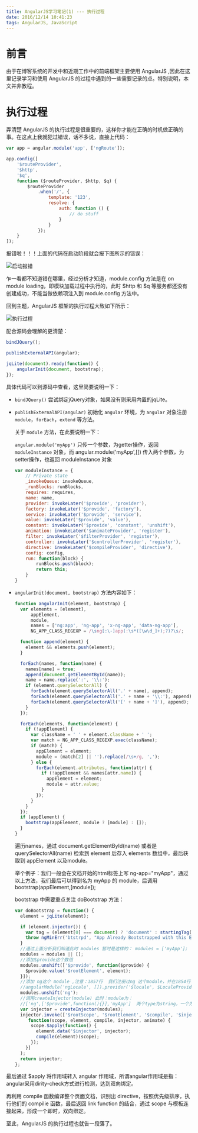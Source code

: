 ```yaml
---
title: AngularJS学习笔记(1) --- 执行过程
date: 2016/12/14 10:41:23
tags: AngularJS, JavaScript
---
```


# 前言

由于在博客系统的开发中和近期工作中的前端框架主要使用 AngularJS ,因此在这里记录学习和使用 AngularJS 的过程中遇到的一些需要记录的点。特别说明，本文并非教程。

# 执行过程

弄清楚 AngularJS 的执行过程是很重要的，这样你才能在正确的时机做正确的事。在这点上我就犯过错误，话不多说，直接上代码：

```JavaScript
var app = angular.module('app', ['ngRoute']);

app.config([
	'$routeProvider',
	'$http',
	'$q',
	function ($routeProvider, $http, $q) {
		$routeProvider
			.when('/', {
				template: '123',
				resolve: {
					auth: function () {
						// do stuff
					}
				}
			});
	}
]);
```
报错啦！！！上面的代码在启动阶段就会报下图所示的错误：

![启动报错](http://ww2.sinaimg.cn/large/765147e8gw1fasdey55u6j20pb0e4tcl.jpg)

乍一看都不知道错在哪里，经过分析才知道，module.config 方法是在 on module loading，即模块加载过程中执行的，此时 $http 和 $q 等服务都还没有创建成功，不能当做依赖项注入到 module.config 方法中。

<!-- more -->

回到主题，AngularJS 框架的执行过程大致如下所示：

![执行过程](http://ww4.sinaimg.cn/large/765147e8gw1fasf3cmrf1j20uk0go76a.jpg)

配合源码会理解的更清楚：
```JavaScript
bindJQuery();

publishExternalAPI(angular);

jqLite(document).ready(function() {
	angularInit(document, bootstrap);
});
```

具体代码可以到源码中查看，这里简要说明一下：

*	`bindJQuery()` 尝试绑定jQuery对象，如果没有则采用内置的jqLite。
*	`publishExternalAPI(angular)` 初始化 `angular` 环境，为 `angular` 对象注册 `module`，`forEach`，`extend` 等方法。
	
	关于 `module` 方法，在此要说明一下：
    
    `angular.module('myApp')` 只传一个参数，为getter操作，返回 `moduleInstance` 对象，而 angular.module('myApp',[]) 传入两个参数，为setter操作，也返回 moduleInstance 对象
    
    ```JavaScript
	var moduleInstance = {
		// Private state
		_invokeQueue: invokeQueue,
		_runBlocks: runBlocks,
		requires: requires,
		name: name,
		provider: invokeLater('$provide', 'provider'),
		factory: invokeLater('$provide', 'factory'),
		service: invokeLater('$provide', 'service'),
		value: invokeLater('$provide', 'value'),
		constant: invokeLater('$provide', 'constant', 'unshift'),
		animation: invokeLater('$animateProvider', 'register'),
		filter: invokeLater('$filterProvider', 'register'),
		controller: invokeLater('$controllerProvider', 'register'),
		directive: invokeLater('$compileProvider', 'directive'),
		config: config,
		run: function(block) {
			runBlocks.push(block);
			return this;
		}
	}
	```
*	`angularInit(document, bootstrap)` 方法内容如下：
	
	```JavaScript
	function angularInit(element, bootstrap) {
	  var elements = [element],
	      appElement,
	      module,
	      names = ['ng:app', 'ng-app', 'x-ng-app', 'data-ng-app'],
	      NG_APP_CLASS_REGEXP = /\sng[:\-]app(:\s*([\w\d_]+);?)?\s/;
	
	  function append(element) {
	    element && elements.push(element);
	  }
	
	  forEach(names, function(name) {
	    names[name] = true;
	    append(document.getElementById(name));
	    name = name.replace(':', '\\:');
	    if (element.querySelectorAll) {
	      forEach(element.querySelectorAll('.' + name), append);
	      forEach(element.querySelectorAll('.' + name + '\\:'), append);
	      forEach(element.querySelectorAll('[' + name + ']'), append);
	    }
	  });
	
	  forEach(elements, function(element) {
	    if (!appElement) {
	      var className = ' ' + element.className + ' ';
	      var match = NG_APP_CLASS_REGEXP.exec(className);
	      if (match) {
	        appElement = element;
	        module = (match[2] || '').replace(/\s+/g, ',');
	      } else {
	        forEach(element.attributes, function(attr) {
	          if (!appElement && names[attr.name]) {
	            appElement = element;
	            module = attr.value;
	          }
	        });
	      }
	    }
	  });
	  if (appElement) {
	    bootstrap(appElement, module ? [module] : []);
	  }
	}
	```
	遍历names，通过 document.getElementById(name) 或者是 querySelectorAll(name) 检索到 element 后存入 elements 数组中，最后获取到 appElement 以及module。
	
	举个例子：我们一般会在文档开始的html标签上写 ng-app="myApp"，通过以上方法，我们最后可以得到名为 myApp 的 module，后调用 bootstrap(appElement,[module]);
	
	bootstrap 中需要重点关注 doBootstrap 方法：
	
	```JavaScript
	var doBootstrap = function() {
	  element = jqLite(element);
	
	  if (element.injector()) {
	    var tag = (element[0] === document) ? 'document' : startingTag(element);
	    throw ngMinErr('btstrpd', "App Already Bootstrapped with this Element '{0}'", tag);
	  }
	  //通过上面分析我们知道此时 modules 暂时是这样的： modules = ['myApp'];
	  modules = modules || [];
	  //添加$provide这个数组
	  modules.unshift(['$provide', function($provide) {
	    $provide.value('$rootElement', element);
	  }]);
	  //添加 ng这个 module ,注意：1857行  我们注册过ng 这个module，并在1854行 我们注册过 它的依赖模块'ngLocale'，
	  //angularModule('ngLocale', []).provider('$locale', $LocaleProvider); 我们注册过ngLocale这个module
	  modules.unshift('ng');
	  //调用createInjector(module) 此时：module为：
	  //['ng',['$provide',function(){}],'myApp']  两个type为string，一个为array
	  var injector = createInjector(modules);
	  injector.invoke(['$rootScope', '$rootElement', '$compile', '$injector', '$animate',
	     function(scope, element, compile, injector, animate) {
	      scope.$apply(function() {
	        element.data('$injector', injector);
	        compile(element)(scope);
	      });
	    }]
	  );
	  return injector;
	};
	```

最后通过 $apply 将作用域转入 angular 作用域，所谓angular作用域是指：angular采用dirity-check方式进行检测，达到双向绑定。

再利用 compile 函数编译整个页面文档，识别出 directive，按照优先级排序，执行他们的 compilie 函数，最后返回 link function 的结合，通过 scope 与模板连接起来，形成一个即时，双向绑定。

至此，AngularJS 的执行过程也就告一段落了。